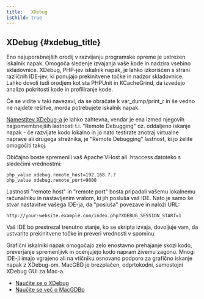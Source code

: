 ```yaml
---
title:   XDebug
isChild: true
---
```


## XDebug {#xdebug_title}

Eno najuporabnejših orodij v razvijanju programske opreme je ustrezen iskalnik napak. Omogoča sledenje izvajanja vaše
kode in nadzira vsebino skladovnice. XDebug, PHP-jev iskalnik napak, je lahko izkoriščen s strani različnih IDE-jev,
ki ponujajo prekinitvene točke in nadzor skladovnice. Lahko dovoli tudi orodjem kot sta PHPUnit in KCacheGrind, da izvedejo
analizo pokritosti kode in profiliranje kode.

Če se vidite v taki navezavi, da se obračate k var_dump/print_r in še vedno ne najdete rešitve, morda potrebujete iskalnik
napak.

[Namestitev XDebug-a][xdebug-install] je lahko zahtevna, vendar je ena izmed njegovih najpomembnejših lastnosti t.i. "Remote Debugging"
oz. oddaljeno iskanje napak - če razvijate kodo lokalno in jo nato testirate znotraj virtualne naprave ali drugega strežnika, je "Remote
Debugging" lastnost, ki jo želite omogočiti takoj.

Običajno boste spremenili vaš Apache VHost ali .htaccess datoteko s sledečimi vrednostmi:

    php_value xdebug.remote_host=192.168.?.?
    php_value xdebug.remote_port=9000

Lastnosti "remote host" in "remote port" bosta pripadali vašemu lokalnemu računalniku in nastavljenim vratom, ki jih posluša vaš IDE.
Nato je samo še stvar nastavitve vašega IDE-ja, da "posluša" povezave in naloži URL:

    http://your-website.example.com/index.php?XDEBUG_SESSION_START=1

Vaš IDE bo prestrezal trenutno stanje, ko se skripta izvaja, dovoljuje vam, da ustvarite prekinitvene točke in preveri vrednosti
v spominu.

Grafični iskalniki napak omogočajo zelo enostavno prehajanje skozi kodo, preverjanje spremenljivk in ocenjujejo kodo napram živemu zagonu.
Mnogi IDE-ji imajo vgrajeno ali na vtičniku osnovano podporo za grafično iskanje napak z XDebug-om. MacGBD je brezplačen, odprtokodni,
samostojni XDebug GUI za Mac-a.

 * [Naučite se o XDebug][xdebug-docs]
 * [Naučite se več o MacGDBp][macgdbp-install]

[xdebug-docs]: http://xdebug.org/docs/
[xdebug-install]: http://xdebug.org/docs/install
[macgdbp-install]: http://www.bluestatic.org/software/macgdbp/
